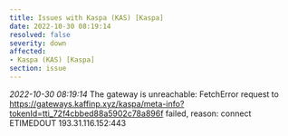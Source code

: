 ```yaml
---
title: Issues with Kaspa (KAS) [Kaspa]
date: 2022-10-30 08:19:14
resolved: false
severity: down
affected:
- Kaspa (KAS) [Kaspa]
section: issue
---
```


*2022-10-30 08:19:14* The gateway is unreachable: FetchError request to https://gateways.kaffinp.xyz/kaspa/meta-info?tokenId=tti_72f4cbbed88a5902c78a896f failed, reason: connect ETIMEDOUT 193.31.116.152:443